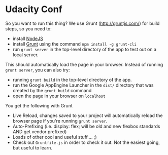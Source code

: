 Udacity Conf
============

So you want to run this thing?  We use Grunt (http://gruntjs.com/) for build steps, so you need to:

- install [NodeJS](http://nodejs.org/)
- install [Grunt](http://gruntjs.com/) using the command `npm install -g grunt-cli`
- run `grunt server` in the top-level directory of the app to test out on a local server.

This should automatically load the page in your browser. Instead of running `grunt server`, you can also try:

- running `grunt build` in the top-level directory of the app.
- run the Google AppEngine Launcher in the `dist/` directory that was created by the `grunt build` command
- open the page in your browser on `localhost`

You get the following with Grunt
- Live Reload, changes saved to your project will automatically reload the browser page if you're running `grunt server`.
- Auto-Prefixing (i.e. display: flex; will be old and new flexbox standards AND get vendor prefixed)
- Loads of other cool and useful stuff.... ;)
- Check out `Gruntfile.js` in order to check it out. Not the easiest going, but useful to learn.
